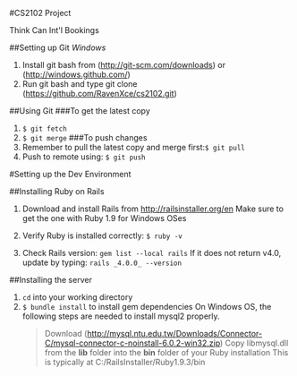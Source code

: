 #CS2102 Project

Think Can Int'l Bookings

##Setting up Git
*Windows*
1. Install git bash from (http://git-scm.com/downloads) or (http://windows.github.com/)
2. Run git bash and type git clone (https://github.com/RavenXce/cs2102.git)

##Using Git
###To get the latest copy
1.	`$ git fetch`
2.	`$ git merge`
###To push changes
1.	Remember to pull the latest copy and merge first:`$ git pull`
2.	Push to remote using: `$ git push`
	

#Setting up the Dev Environment

##Installing Ruby on Rails
1. Download and install Rails from http://railsinstaller.org/en
	Make sure to get the one with Ruby 1.9 for Windows OSes
	
2. Verify Ruby is installed correctly: `$ ruby -v`
	
3. Check Rails version: `gem list --local rails`
	If it does not return v4.0, update by typing:
	`rails _4.0.0_ --version`

##Installing the server
1. `cd` into your working directory
2. `$ bundle install` to install gem dependencies
	On Windows OS, the following steps are needed to install mysql2 properly.
	> Download (http://mysql.ntu.edu.tw/Downloads/Connector-C/mysql-connector-c-noinstall-6.0.2-win32.zip)
	> Copy libmysql.dll from the **lib** folder into the **bin** folder of your Ruby installation
	> This is typically at C:/RailsInstaller/Ruby1.9.3/bin
